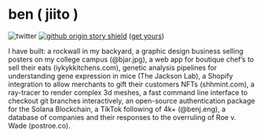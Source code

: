 
<h1> ben ( jiito ) </h1> 


![twitter](https://img.shields.io/twitter/follow/beeejar) [![github origin story shield](https://img.shields.io/badge/github-handle%20origin%20story-ff69b4)](https://github.com/jsjoeio/handle-origin-stories/blob/main/stories/jiito.md) ([get yours](https://github.com/jsjoeio/handle-origin-stories/tree/b2d770b7f451c0f3a7fd862f322b231577531aca))

<!--


### 🔭 I’m currently working on ...
<ul id="projects" styles="display:inline; text-decoration:none">
  <li><a href="https://crates.io/crates/gci">Tools for quick development written in Rust</a></li>
   <li><a href="https://github.com/jiito/aspn">Distributed network for hosting microservices</a></li>
</ul>

## ( ु⁎ᴗ_ᴗ⁎)ु.｡oO

I am meditating on:
* Is there a better way to surf the internet? What if you want to learn about a singular topic? How do you navigate the sea as a novice traveler?
* How do we build personal technology to help everyone get the most out of their tools?
* How much to we allow technology to shape our education systems? 

<h2> (\ _ /)<br/>
( ^.^ )<br/>
(")_(")0o </h2>

### ⚡️ I built these ...
<ul id="projects" styles="display:inline; text-decoration:none">
<li><a href="https://crates.io/crates/gci">Git Checkout Interactive</a></li>
  <li><a href="https://postroe.co">Post Roe Co</a></li>
  <li><a href="https://github.com/Crossmint/solana-auth">Solana Authentication Package</a></li>
  <li><a href="https://benji.ar">benji.ar</a></li>
  <li><a href="https://github.com/benjamin-allanrahill/recipe-jump">Recipe Jump Chrome Extension</a></li>
</ul>

### ⚡️ I helped make these come to life ...
<ul id="projects" styles="display:inline; text-decoration:none">
  <li><a href="https://github.com/jsjoeio/handle-origin-stories">GitHub Handle Origin Stories</a></li>

  
  <li><a href="https://pallet.xyz">Pallet | A World of Work For You to Discover</a></li>
  <li><a href="https://2020upto.us">2020 Up To Us Voter Registration Contest</a></li>
  <li><a href="https://productbuds.co">productbuds.co</a></li>
</ul>
-->
I have built: a rockwall in my backyard, a graphic design business selling posters on my college campus (@bjar.jpg), a web app for boutique chef’s to sell their eats (iykykkitchens.com), genetic analysis pipelines for understanding gene expression in mice (The Jackson Lab), a Shopify integration to allow merchants to gift their customers NFTs (shhmint.com), a ray-tracer to render complex 3d meshes, a fast command line interface to checkout git branches interactively, an open-source authentication package for the Solana Blockchain, a TikTok following of 4k+ (@benj.eng), a database of companies and their responses to the overruling of Roe v. Wade (postroe.co).
